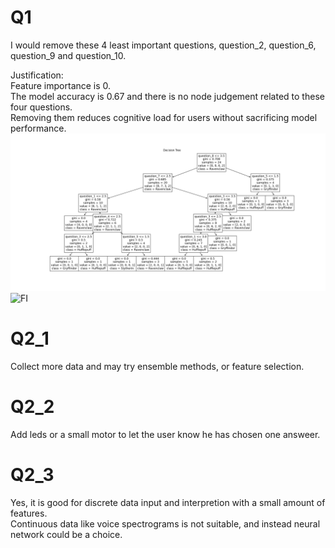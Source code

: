 # Q1
I would remove these 4 least important questions, question_2, question_6, question_9 and question_10.  

Justification:  
Feature importance is 0.  
The model accuracy is 0.67 and there is no node judgement related to these four questions.  
Removing them reduces cognitive load for users without sacrificing model performance.  
![Decision Tree](decision_tree.png)
![FI](feature_importance.png)



# Q2_1
Collect more data and may try ensemble methods, or feature selection.  

# Q2_2
Add leds or a small motor to let the user know he has chosen one answeer.  

# Q2_3
Yes, it is good for discrete data input and interpretion with a small amount of features.  
Continuous data like voice spectrograms is not suitable, and instead neural network could be a choice.  
